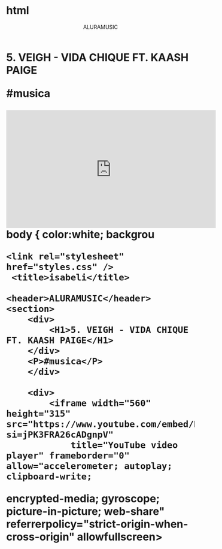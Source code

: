 # html
<head>


<link rel="stylesheet" href="styles.css" />



</head>

<body>


<header>ALURAMUSIC</header>

<H1>5. VEIGH - VIDA CHIQUE FT. KAASH PAIGE

  <P>#musica</P>

  <iframe width="560" height="315" src="https://www.youtube.com/embed/HzVS22rEwzU?si=jPK3FRA26cADgnpV" title="YouTube video player" frameborder="0" allow="accelerometer; autoplay; clipboard-write; encrypted-media; gyroscope; picture-in-picture; web-share" referrerpolicy="strict-origin-when-cross-origin" allowfullscreen></iframe>


  
    
</body>
body {
color:white;
backgrou










<html lang="pt-br">


<head>


    <link rel="stylesheet" href="styles.css" />
     <title>isabeli</title>


</head>

<body>


    <header>ALURAMUSIC</header>
    <section>
        <div>
            <H1>5. VEIGH - VIDA CHIQUE FT. KAASH PAIGE</H1>
        </div>
        <P>#musica</P>
        </div>

        <div>
            <iframe width="560" height="315" src="https://www.youtube.com/embed/HzVS22rEwzU?si=jPK3FRA26cADgnpV"
                title="YouTube video player" frameborder="0" allow="accelerometer; autoplay; clipboard-write; 
  encrypted-media; gyroscope; picture-in-picture; web-share" referrerpolicy="strict-origin-when-cross-origin"
                allowfullscreen></iframe>
        </div>
    </section>
</body>


</html>
